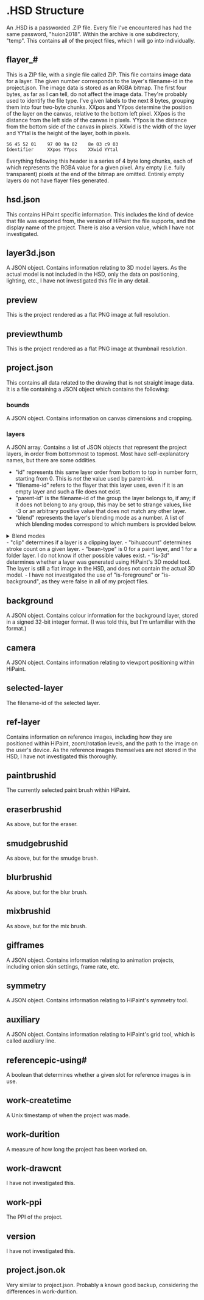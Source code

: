 # .HSD Structure
An .HSD is a passworded .ZIP file. Every file I've encountered has had the same password, "huion2018". Within the archive is one subdirectory, "temp". This contains all of the project files, which I will go into individually.

## flayer_#
This is a ZIP file, with a single file called ZIP. This file contains image data for a layer. The given number corresponds to the layer's filename-id in the project.json.
The image data is stored as an RGBA bitmap. The first four bytes, as far as I can tell, do not affect the image data. They're probably used to identify the file type.
I've given labels to the next 8 bytes, grouping them into four two-byte chunks. XXpos and YYpos determine the position of the layer on the canvas, relative to the bottom left pixel. XXpos is the distance from the left side of the canvas in pixels. YYpos is the distance from the bottom side of the canvas in pixels. XXwid is the width of the layer and YYtal is the height of the layer, both in pixels.

`56 45 52 01    97 00 9a 02    8e 03 c9 03` <br />
`Identifier     XXpos YYpos    XXwid YYtal`

Everything following this header is a series of 4 byte long chunks, each of which represents the RGBA value for a given pixel. Any empty (i.e. fully transparent) pixels at the end of the bitmap are omitted. Entirely empty layers do not have flayer files generated.

## hsd.json
This contains HiPaint specific information. This includes the kind of device that file was exported from, the version of HiPaint the file supports, and the display name of the project. There is also a version value, which I have not investigated.

## layer3d.json
A JSON object. Contains information relating to 3D model layers. As the actual model is not included in the HSD, only the data on positioning, lighting, etc., I have not investigated this file in any detail.

## preview
This is the project rendered as a flat PNG image at full resolution.

## previewthumb
This is the project rendered as a flat PNG image at thumbnail resolution.

## project.json
This contains all data related to the drawing that is not straight image data. It is a file containing a JSON object which contains the following:
### bounds
A JSON object. Contains information on canvas dimensions and cropping.
### layers
A JSON array. Contains a list of JSON objects that represent the project layers, in order from bottommost to topmost. Most have self-explanatory names, but there are some oddities. 
- "id" represents this same layer order from bottom to top in number form, starting from 0. This is *not* the value used by parent-id.
- "filename-id" refers to the flayer that this layer uses, even if it is an empty layer and such a file does not exist. 
- "parent-id" is the filename-id of the group the layer belongs to, if any; if it does not belong to any group, this may be set to strange values, like -3 or an arbitrary positive value that does not match any other layer. 
- "blend" represents the layer's blending mode as a number. A list of which blending modes correspond to which numbers is provided below.
<details>
<summary>Blend modes</summary>
0:"svg:src-over" <br />
1:"svg:overlay"<br />
2:"svg:darken"<br />
3:"svg:multiply"<br />
4:"svg:color-burn"<br />
5:"krita:linear_burn" <br />
6:"krita:darker color" <br />
7:"svg:lighten"<br />
8:"svg:screen"<br />
9:"svg:color-dodge"<br />
10:"svg:plus"<br />
11:"krita:lighter color" <br />
12:"svg:soft-light"<br />
13:""<br />
14:"svg:hard-light"<br />
15:"krita:vivid_light" <br />
16:"krita:linear light" <br />
17:"krita:pin_light" <br />
18:"krita:hard mix" <br />
19:"svg:difference"<br />
20:"krita:exclusion" <br />
21:""<br />
22:"krita:divide" <br />
23:""<br />
24:""<br />
25:"svg:hue"<br />
26:"svg:saturation"<br />
27:"svg:color"<br />
28:"svg:luminosity"<br />
29:"krita:subtract" <br />
30:"krita:dissolve" <br />
31:"" <br />
32:"" <br />
33:"group penetrate"
</details>
- "clip" determines if a layer is a clipping layer. 
- "bihuacount" determines stroke count on a given layer. 
- "bean-type" is 0 for a paint layer, and 1 for a folder layer. I do not know if other possible values exist.
- "is-3d" determines whether a layer was generated using HiPaint's 3D model tool. The layer is still a flat image in the HSD, and does not contain the actual 3D model.
- I have not investigated the use of "is-foreground" or "is-background", as they were false in all of my project files. 

## background
A JSON object. Contains colour information for the background layer, stored in a signed 32-bit integer format. (I was told this, but I'm unfamiliar with the format.) 

## camera
A JSON object. Contains information relating to viewport positioning within HiPaint.

## selected-layer
The filename-id of the selected layer.

## ref-layer
Contains information on reference images, including how they are positioned within HiPaint, zoom/rotation levels, and the path to the image on the user's device. As the reference images themselves are not stored in the HSD, I have not investigated this thoroughly.

## paintbrushid
The currently selected paint brush within HiPaint.

## eraserbrushid
As above, but for the eraser.

## smudgebrushid
As above, but for the smudge brush.

## blurbrushid
As above, but for the blur brush.

## mixbrushid
As above, but for the mix brush.

## gifframes
A JSON object. Contains information relating to animation projects, including onion skin settings, frame rate, etc.

## symmetry
A JSON object. Contains information relating to HiPaint's symmetry tool.

## auxiliary
A JSON object. Contains information relating to HiPaint's grid tool, which is called auxiliary line.

## referencepic-using#
A boolean that determines whether a given slot for reference images is in use.

## work-createtime
A Unix timestamp of when the project was made.

## work-durition
A measure of how long the project has been worked on.

## work-drawcnt
I have not investigated this.

## work-ppi
The PPI of the project.

## version
I have not investigated this.

## project.json.ok
Very similar to project.json. Probably a known good backup, considering the differences in work-durition.

